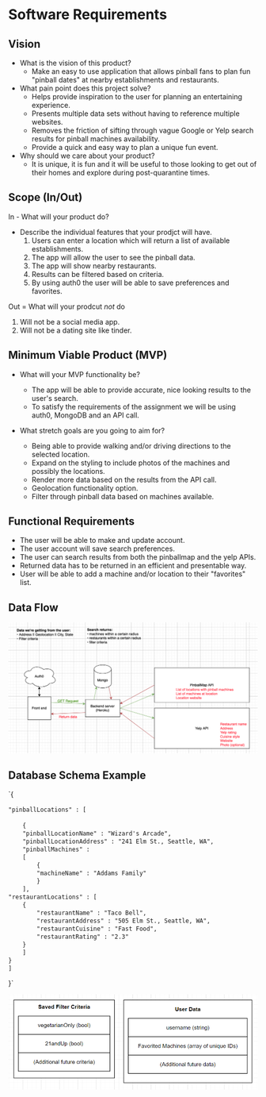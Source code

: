 # Software Requirements

## Vision

- What is the vision of this product?
  - Make an easy to use application that allows pinball fans to plan fun "pinball dates" at nearby establishments and restaurants. 
- What pain point does this project solve?
  - Helps provide inspiration to the user for planning an entertaining experience.
  - Presents multiple data sets without having to reference multiple websites.
  - Removes the friction of sifting through vague Google or Yelp search results for pinball machines availability.
  - Provide a quick and easy way to plan a unique fun event.
- Why should we care about your product?
  - It is unique, it is fun and it will be useful to those looking to get out of their homes and explore during post-quarantine times.

## Scope (In/Out)

In - What will your product do?

- Describe the individual features that your prodjct will have.
  1. Users can enter a location which will return a list of available establishments.
  2. The app will allow the user to see the pinball data.
  3. The app will show nearby restaurants.
  4. Results can be filtered based on criteria.
  5. By using auth0 the user will be able to save preferences and favorites.
  
Out = What will your prodcut _not_ do

  1. Will not be a social media app.
  2. Will not be a dating site like tinder.

## Minimum Viable Product (MVP)

- What will your MVP functionality be?
  - The app will be able to provide accurate, nice looking results to the user's search.
  - To satisfy the requirements of the assignment we will be using auth0, MongoDB and an API call.

- What stretch goals are you going to aim for?
  - Being able to provide walking and/or driving directions to the selected location.
  - Expand on the styling to include photos of the machines and possibly the locations.
  - Render more data based on the results from the API call.
  - Geolocation functionality option.
  - Filter through pinball data based on machines available.

## Functional Requirements

- The user will be able to make and update account.
- The user account will save search preferences.
- The user can search results from both the pinballmap and the yelp APIs.
- Returned data has to be returned in an efficient and presentable way.
- User will be able to add a machine and/or location to their "favorites" list.

## Data Flow

![Domain Model](./domain-model.png)

## Database Schema Example

`{
    
    "pinballLocations" : [ 

        {
        "pinballLocationName" : "Wizard's Arcade",
        "pinballLocationAddress" : "241 Elm St., Seattle, WA",
        "pinballMachines" : 
        [
            {
            "machineName" : "Addams Family"
            }
        ],
    "restaurantLocations" : [
        {
            "restaurantName" : "Taco Bell",
            "restaurantAddress" : "505 Elm St., Seattle, WA",
            "restaurantCuisine" : "Fast Food",
            "restaurantRating" : "2.3"
        }
        ]
    }
    ]
}`

![Database Info](./database-info.png)